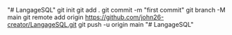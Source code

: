 "# LangageSQL"  git init git add . git commit -m "first commit" git branch -M main git remote add origin https://github.com/john26-creator/LangageSQL.git git push -u origin main
"# LangageSQL" 
